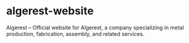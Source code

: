# algerest-website
Algerest  – Official website for Algerest, a company specializing in metal production, fabrication, assembly, and related services.
